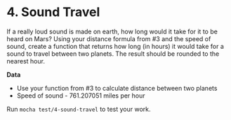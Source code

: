 # 4.  Sound Travel

If a really loud sound is made on earth, how long would it take for it to be heard on Mars?  Using your distance formula from #3 and the speed of sound, create a function that returns how long (in hours) it would take for a sound to travel between two planets.  The result should be rounded to the nearest hour.

**Data**

* Use your function from #3 to calculate distance between two planets
* Speed of sound - 761.207051 miles per hour

Run `mocha test/4-sound-travel` to test your work.
